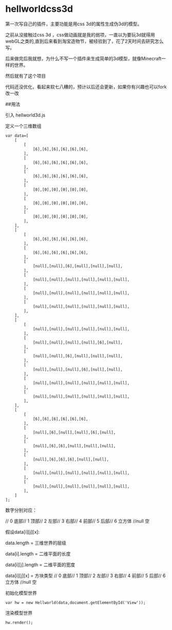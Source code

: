 # hellworldcss3d

第一次写自己的插件，主要功能是用css 3d的属性生成伪3d的模型。

之前从没接触过css 3d ，css做动画就是我的弱项，一直以为要玩3d就得用webGL之类的,直到后来看到淘宝造物节，被经验到了，花了2天时间去研究怎么写。

后来做完后我就想，为什么不写一个插件来生成简单的3d模型，就像Minecraft一样的世界。

然后就有了这个项目

代码还没优化，看起来软七八糟的，预计以后还会更新，如果你有兴趣也可以fork改一改

##用法

引入 hellworld3d.js 

定义一个三维数组



    var data=[
        [
            [
                [6],[6],[6],[6],[6],[6],
            ],
            [
                [6],[6],[6],[6],[6],[6],
            ],
            [
                [6],[6],[6],[6],[6],[6],
            ],
            [
                [0],[0],[0],[0],[0],[0],
            ],
            [
                [0],[0],[0],[0],[0],[0],
            ],
            [
                [0],[0],[0],[0],[0],[0],
            ],
        ],
        [
            [
                [6],[6],[6],[6],[6],[6],
            ],
            [
                [6],[6],[6],[6],[6],[6],
            ],
            [
                [null],[null],[6],[null],[null],[null],
            ],
            [
                [null],[null],[null],[null],[null],[null],
            ],
            [
                [null],[null],[null],[null],[null],[null],
            ],
            [
                [null],[null],[null],[null],[null],[null],
            ],
        ],
        [
            [
                [null],[null],[null],[null],[null],[null],
            ],
            [
                [null],[null],[null],[null],[6],[null],
            ],
            [
                [null],[null],[6],[null],[null],[null],
            ],
            [
                [null],[null],[null],[6],[null],[null],
            ],
            [
                [null],[null],[null],[null],[null],[null],
            ],
            [
                [null],[null],[null],[null],[null],[null],
            ],
        ],
        [
            [
                [6],[6],[6],[6],[6],[6],
            ],
            [
                [null],[6],[null],[null],[6],[null],
            ],
            [
                [null],[6],[6],[null],[null],[null],
            ],
            [
                [null],[6],[6],[6],[null],[null],
            ],
            [
                [null],[null],[null],[null],[null],[null],
            ],
            [
                [null],[null],[null],[null],[null],[null],
            ],
        ]
    ];
    
数字分别对应：

// 0 底部// 1 顶部// 2 左部// 3 右部// 4 前部// 5 后部// 6 立方体 //null 空

假设data[i][j][x]:

data.length = 三维世界的层级 

data[i].length  = 二维平面的长度

data[i][j].length = 二维平面的宽度

data[i][j][x] = 方块类型 // 0 底部// 1 顶部// 2 左部// 3 右部// 4 前部// 5 后部// 6 立方体 //null 空

初始化模型世界

``
var hw = new Hellworld(data,document.getElementById('View'));
``

渲染模型世界

``
hw.render();
``
